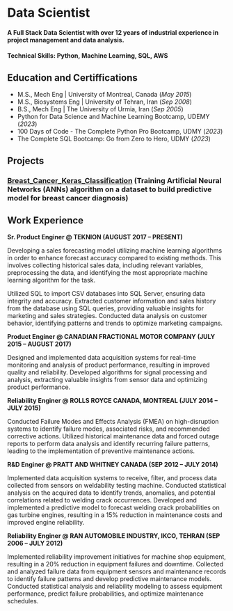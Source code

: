 # Data Scientist

#### A Full Stack Data Scientist with over 12 years of industrial experience in project management and data analysis.

#### Technical Skills: Python, Machine Learning, SQL, AWS 

## Education and Certiffications
- M.S., Mech Eng	| University of Montreal, Canada (_May 2015_)	 
- M.S., Biosystems Eng	| University of Tehran, Iran (_Sep 2008_)	 			        		
- B.S., Mech Eng | The University of Urmia, Iran (_Sep 2005_)
- Python for Data Science and Machine Learning Bootcamp, UDEMY (_2023_)
- 100 Days of Code - The Complete Python Pro Bootcamp, UDMY (_2023_)
- The Complete SQL Bootcamp: Go from Zero to Hero, UDMY (_2023_)

## Projects
### [Breast_Cancer_Keras_Classification](https://nbviewer.org/github/keivan84f/Breast_Cancer_Keras_Classification/blob/84b9e2e63b0599709e1c1579cab44a8419038977/Breast_Cancer_Keras_Classification.ipynb) (Training Artificial Neural Networks (ANNs) algorithm on a dataset to build predictive model for breast cancer diagnosis)

## Work Experience
**Sr. Product Enginer @ TEKNION (AUGUST 2017 – PRESENT)**

Developing a sales forecasting model utilizing machine learning algorithms in order to enhance forecast accuracy compared to existing methods. This involves collecting historical sales data, including relevant variables, preprocessing the data, and identifying the most appropriate machine learning algorithm for the task. 

Utilized SQL to import CSV databases into SQL Server, ensuring data integrity and accuracy. Extracted customer information and sales history from the database using SQL queries, providing valuable insights for marketing and sales strategies. Conducted data analysis on customer behavior, identifying patterns and trends to optimize marketing campaigns. 

**Product Enginer @ CANADIAN FRACTIONAL MOTOR COMPANY (JULY 2015 – AUGUST 2017)**

Designed and implemented data acquisition systems for real-time monitoring and analysis of product performance, resulting in improved quality and reliability. Developed algorithms for signal processing and analysis, extracting valuable insights from sensor data and optimizing product performance.

**Reliability Enginer @ ROLLS ROYCE CANADA, MONTREAL (JULY 2014 – JULY 2015)**

Conducted Failure Modes and Effects Analysis (FMEA) on high-disruption systems to identify failure modes, associated risks, and recommended corrective actions. Utilized historical maintenance data and forced outage reports to perform data analysis and identify recurring failure patterns, leading to the implementation of preventive maintenance actions.

**R&D Enginer @ PRATT AND WHITNEY CANADA (SEP 2012 – JULY 2014)**

Implemented data acquisition systems to receive, filter, and process data collected from sensors on weldability testing machine. Conducted statistical analysis on the acquired data to identify trends, anomalies, and potential correlations related to welding crack occurrences. Developed and implemented a predictive model to forecast welding crack probabilities on gas turbine engines, resulting in a 15% reduction in maintenance costs and improved engine reliability.

**Reliability Enginer @ RAN AUTOMOBILE INDUSTRY, IKCO, TEHRAN (SEP 2006 – JULY 2012)**

Implemented reliability improvement initiatives for machine shop equipment, resulting in a 20% reduction in equipment failures and downtime. Collected and analyzed failure data from equipment sensors and maintenance records to identify failure patterns and develop predictive maintenance models. Conducted statistical analysis and reliability modeling to assess equipment performance, predict failure probabilities, and optimize maintenance schedules.

